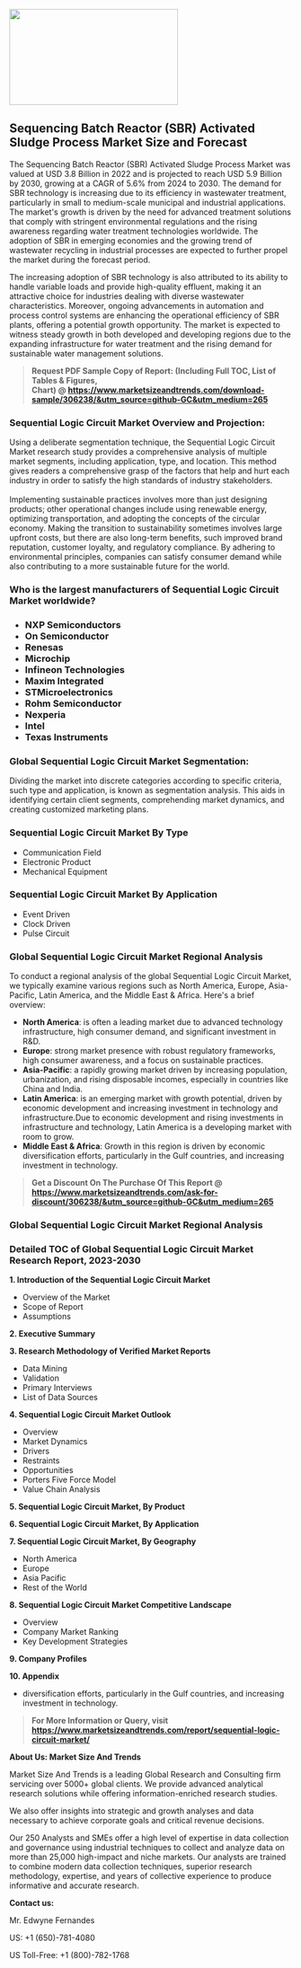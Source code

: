 <p><img class="alignnone size-medium wp-image-20088" src="https://ffe5etoiles.com/wp-content/uploads/2024/12/MST1-300x171.png" alt="" width="300" height="171" /></p><h2>Sequencing Batch Reactor (SBR) Activated Sludge Process Market Size and Forecast</h2><p>The Sequencing Batch Reactor (SBR) Activated Sludge Process Market was valued at USD 3.8 Billion in 2022 and is projected to reach USD 5.9 Billion by 2030, growing at a CAGR of 5.6% from 2024 to 2030. The demand for SBR technology is increasing due to its efficiency in wastewater treatment, particularly in small to medium-scale municipal and industrial applications. The market's growth is driven by the need for advanced treatment solutions that comply with stringent environmental regulations and the rising awareness regarding water treatment technologies worldwide. The adoption of SBR in emerging economies and the growing trend of wastewater recycling in industrial processes are expected to further propel the market during the forecast period.</p><p>The increasing adoption of SBR technology is also attributed to its ability to handle variable loads and provide high-quality effluent, making it an attractive choice for industries dealing with diverse wastewater characteristics. Moreover, ongoing advancements in automation and process control systems are enhancing the operational efficiency of SBR plants, offering a potential growth opportunity. The market is expected to witness steady growth in both developed and developing regions due to the expanding infrastructure for water treatment and the rising demand for sustainable water management solutions.</p></p><blockquote id="" class=""><strong>Request PDF Sample Copy of Report: (Including Full TOC, List of Tables &amp; Figures, Chart)&nbsp;@&nbsp;<strong><a href="https://www.marketsizeandtrends.com/download-sample/306238/&utm_source=github-GC&utm_medium=265" target="_blank">https://www.marketsizeandtrends.com/download-sample/306238/&utm_source=github-GC&utm_medium=265</a></strong></strong></blockquote><h3 id="" class="">Sequential Logic Circuit Market&nbsp;Overview and Projection:</h3><p id="" class="">Using a deliberate segmentation technique, the Sequential Logic Circuit Market research study provides a comprehensive analysis of multiple market segments, including application, type, and location. This method gives readers a comprehensive grasp of the factors that help and hurt each industry in order to satisfy the high standards of industry stakeholders. <br /> <br />Implementing sustainable practices involves more than just designing products; other operational changes include using renewable energy, optimizing transportation, and adopting the concepts of the circular economy. Making the transition to sustainability sometimes involves large upfront costs, but there are also long-term benefits, such improved brand reputation, customer loyalty, and regulatory compliance. By adhering to environmental principles, companies can satisfy consumer demand while also contributing to a more sustainable future for the world.</p><h3 id="" class="">Who is the largest manufacturers of&nbsp;Sequential Logic Circuit Market worldwide?</h3><h3 class=""><p><ul><li>NXP Semiconductors </li><li> On Semiconductor </li><li> Renesas </li><li> Microchip </li><li> Infineon Technologies </li><li> Maxim Integrated </li><li> STMicroelectronics </li><li> Rohm Semiconductor </li><li> Nexperia </li><li> Intel </li><li> Texas Instruments</li></ul></p></h3><h3 id="" class="">Global&nbsp;Sequential Logic Circuit Market Segmentation:</h3><p id="" class="">Dividing the market into discrete categories according to specific criteria, such type and application, is known as segmentation analysis. This aids in identifying certain client segments, comprehending market dynamics, and creating customized marketing plans.</p><h3 id="" class="">Sequential Logic Circuit Market&nbsp;By Type</h3><p><p><ul><li>Communication Field</li><li> Electronic Product</li><li> Mechanical Equipment</p></li></ul></p></p><h3 id="" class="">Sequential Logic Circuit Market&nbsp;By Application</h3><p class=""><p><ul><li>Event Driven</li><li> Clock Driven</li><li> Pulse Circuit</li></ul></p></p><h3 id="" class="">Global Sequential Logic Circuit Market Regional Analysis</h3><p id="" class="">To conduct a regional analysis of the global Sequential Logic Circuit Market, we typically examine various regions such as North America, Europe, Asia-Pacific, Latin America, and the Middle East &amp; Africa. Here's a brief overview:</p><ul><li><strong>North America</strong>: is often a leading market due to advanced technology infrastructure, high consumer demand, and significant investment in R&amp;D.</li><li><strong>Europe</strong>: strong market presence with robust regulatory frameworks, high consumer awareness, and a focus on sustainable practices.</li><li><strong>Asia-Pacific</strong>: a rapidly growing market driven by increasing population, urbanization, and rising disposable incomes, especially in countries like China and India.</li><li><strong>Latin America</strong>: is an emerging market with growth potential, driven by economic development and increasing investment in technology and infrastructure.Due to economic development and rising investments in infrastructure and technology, Latin America is a developing market with room to grow.</li><li><strong>Middle East &amp; Africa</strong>: Growth in this region is driven by economic diversification efforts, particularly in the Gulf countries, and increasing investment in technology.</li></ul><blockquote id="" class=""><strong>Get a Discount On The Purchase Of This Report @ <strong><a href="https://www.marketsizeandtrends.com/ask-for-discount/306238/&utm_source=github-GC&utm_medium=265" target="_blank">https://www.marketsizeandtrends.com/ask-for-discount/306238/&utm_source=github-GC&utm_medium=265</a></strong></strong></blockquote><h3 id="" class="">Global Sequential Logic Circuit Market Regional Analysis</h3><h3 id="" class="">Detailed TOC of Global Sequential Logic Circuit Market Research Report, 2023-2030</h3><p id="" class=""><strong>1. Introduction of the Sequential Logic Circuit Market</strong></p><ul><li>Overview of the Market</li><li>Scope of Report</li><li>Assumptions</li></ul><p id="" class=""><strong>2. Executive Summary</strong></p><p id="" class=""><strong>3. Research Methodology of Verified Market Reports</strong></p><ul><li>Data Mining</li><li>Validation</li><li>Primary Interviews</li><li>List of Data Sources</li></ul><p id="" class=""><strong>4. Sequential Logic Circuit Market Outlook</strong></p><ul><li>Overview</li><li>Market Dynamics</li><li>Drivers</li><li>Restraints</li><li>Opportunities</li><li>Porters Five Force Model</li><li>Value Chain Analysis</li></ul><p id="" class=""><strong>5. Sequential Logic Circuit Market, By Product</strong></p><p id="" class=""><strong>6. Sequential Logic Circuit Market, By Application</strong></p><p id="" class=""><strong>7. Sequential Logic Circuit Market, By Geography</strong></p><ul><li>North America</li><li>Europe</li><li>Asia Pacific</li><li>Rest of the World</li></ul><p id="" class=""><strong>8. Sequential Logic Circuit Market Competitive Landscape</strong></p><ul><li>Overview</li><li>Company Market Ranking</li><li>Key Development Strategies</li></ul><p id="" class=""><strong>9. Company Profiles</strong></p><p id="" class=""><strong>10. Appendix</strong></p><ul><li>diversification efforts, particularly in the Gulf countries, and increasing investment in technology.</li></ul><blockquote id="" class=""><strong>For More Information or Query, visit <strong><strong><a href="https://www.marketsizeandtrends.com/report/sequential-logic-circuit-market/" target="_blank">https://www.marketsizeandtrends.com/report/sequential-logic-circuit-market/</a></strong></strong></strong></blockquote><p id="" class=""><strong>About Us: Market Size And Trends</strong></p><p id="" class="">Market Size And Trends is a leading Global Research and Consulting firm servicing over 5000+ global clients. We provide advanced analytical research solutions while offering information-enriched research studies.</p><p id="" class="">We also offer insights into strategic and growth analyses and data necessary to achieve corporate goals and critical revenue decisions.</p><p id="" class="">Our 250 Analysts and SMEs offer a high level of expertise in data collection and governance using industrial techniques to collect and analyze data on more than 25,000 high-impact and niche markets. Our analysts are trained to combine modern data collection techniques, superior research methodology, expertise, and years of collective experience to produce informative and accurate research.</p><p id="" class=""><strong>Contact us:</strong></p><p id="" class="">Mr. Edwyne Fernandes</p><p id="" class="">US: +1 (650)-781-4080</p><p id="" class="">US Toll-Free: +1 (800)-782-1768</p>
